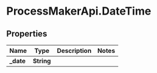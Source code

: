 # ProcessMakerApi.DateTime

## Properties
Name | Type | Description | Notes
------------ | ------------- | ------------- | -------------
**_date** | **String** |  | 


